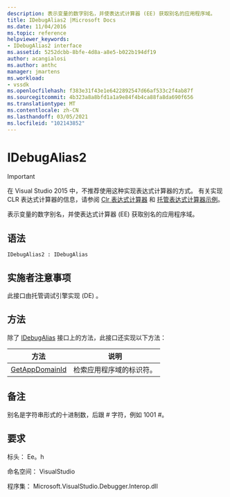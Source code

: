 ```yaml
---
description: 表示变量的数字别名，并使表达式计算器 (EE) 获取别名的应用程序域。
title: IDebugAlias2 |Microsoft Docs
ms.date: 11/04/2016
ms.topic: reference
helpviewer_keywords:
- IDebugAlias2 interface
ms.assetid: 5252dcbb-8bfe-4d8a-a8e5-b022b194df19
author: acangialosi
ms.author: anthc
manager: jmartens
ms.workload:
- vssdk
ms.openlocfilehash: f383e31f43e1e6422892547d66af533c2f4ab87f
ms.sourcegitcommit: 4b323a8a8bfd1a1a9e84f4b4ca88fa8da690f656
ms.translationtype: MT
ms.contentlocale: zh-CN
ms.lasthandoff: 03/05/2021
ms.locfileid: "102143852"
---
```

# <a name="idebugalias2"></a>IDebugAlias2
> [!IMPORTANT]
> 在 Visual Studio 2015 中，不推荐使用这种实现表达式计算器的方式。 有关实现 CLR 表达式计算器的信息，请参阅 [Clr 表达式计算器](https://github.com/Microsoft/ConcordExtensibilitySamples/wiki/CLR-Expression-Evaluators) 和 [托管表达式计算器示例](https://github.com/Microsoft/ConcordExtensibilitySamples/wiki/Managed-Expression-Evaluator-Sample)。

 表示变量的数字别名，并使表达式计算器 (EE) 获取别名的应用程序域。

## <a name="syntax"></a>语法

```
IDebugAlias2 : IDebugAlias
```

## <a name="notes-for-implementers"></a>实施者注意事项
 此接口由托管调试引擎实现 (DE) 。

## <a name="methods"></a>方法
 除了 [IDebugAlias](../../../extensibility/debugger/reference/idebugalias.md) 接口上的方法，此接口还实现以下方法：

|方法|说明|
|------------|-----------------|
|[GetAppDomainId](../../../extensibility/debugger/reference/idebugalias2-getappdomainid.md)|检索应用程序域的标识符。|

## <a name="remarks"></a>备注
 别名是字符串形式的十进制数，后跟 # 字符，例如 1001 #。

## <a name="requirements"></a>要求
 标头： Ee。h

 命名空间： VisualStudio

 程序集： Microsoft.VisualStudio.Debugger.Interop.dll
